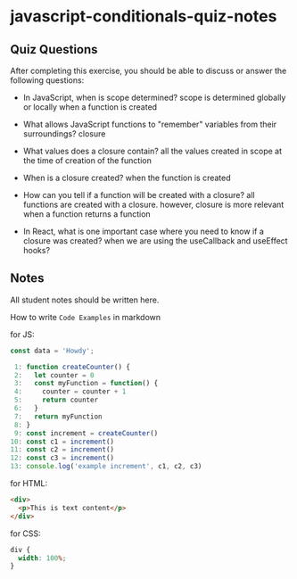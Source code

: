 # javascript-conditionals-quiz-notes

## Quiz Questions

After completing this exercise, you should be able to discuss or answer the following questions:

- In JavaScript, when is scope determined?
  scope is determined globally or locally when a function is created

- What allows JavaScript functions to "remember" variables from their surroundings?
  closure

- What values does a closure contain?
  all the values created in scope at the time of creation of the function

- When is a closure created?
  when the function is created

- How can you tell if a function will be created with a closure?
  all functions are created with a closure. however, closure is more relevant when a function returns a function

- In React, what is one important case where you need to know if a closure was created?
  when we are using the useCallback and useEffect hooks?

## Notes

All student notes should be written here.

How to write `Code Examples` in markdown

for JS:

```javascript
const data = 'Howdy';

 1: function createCounter() {
 2:   let counter = 0
 3:   const myFunction = function() {
 4:     counter = counter + 1
 5:     return counter
 6:   }
 7:   return myFunction
 8: }
 9: const increment = createCounter()
10: const c1 = increment()
11: const c2 = increment()
12: const c3 = increment()
13: console.log('example increment', c1, c2, c3)

```

for HTML:

```html
<div>
  <p>This is text content</p>
</div>
```

for CSS:

```css
div {
  width: 100%;
}
```
